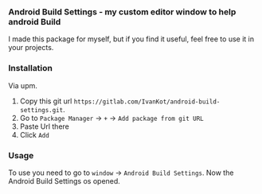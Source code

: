 ### Android Build Settings - my custom editor window to help android Build

I made this package for myself, but if you find it useful, feel free to use it in your projects.

### Installation
Via upm.
1. Copy this git url `https://gitlab.com/IvanKot/android-build-settings.git`.
2. Go to `Package Manager` → `+`  → `Add package from git URL`
3. Paste Url there 
4. Click `Add`

### Usage
To use you need to go to `window` → `Android Build Settings`.
Now the Android Build Settings os opened.

